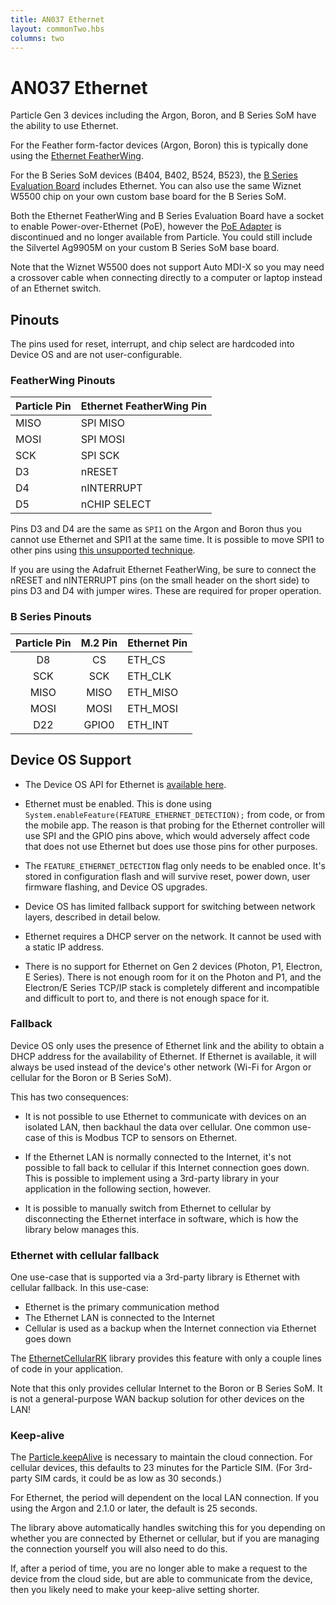 ```yaml
---
title: AN037 Ethernet
layout: commonTwo.hbs
columns: two
---
```


# AN037 Ethernet

Particle Gen 3 devices including the Argon, Boron, and B Series SoM have the ability to use Ethernet.

For the Feather form-factor devices (Argon, Boron) this is typically done using the [Ethernet FeatherWing](/datasheets/accessories/gen3-accessories/#ethernet-featherwing).

For the B Series SoM devices (B404, B402, B524, B523), the [B Series Evaluation Board](/datasheets/boron/b-series-eval-board/) includes Ethernet. You can also use the same Wiznet W5500 chip on your own custom base board for the B Series SoM.

Both the Ethernet FeatherWing and B Series Evaluation Board have a socket to enable Power-over-Ethernet (PoE), however the [PoE Adapter](/datasheets/accessories/gen3-accessories/#poe-power-over-ethernet-) is discontinued and no longer available from Particle. You could still include the Silvertel Ag9905M on your custom B Series SoM base board.

Note that the Wiznet W5500 does not support Auto MDI-X so you may need a crossover cable when connecting directly to a computer or laptop instead of an Ethernet switch.

## Pinouts

The pins used for reset, interrupt, and chip select are hardcoded into Device OS and are not user-configurable.

### FeatherWing Pinouts

|Particle Pin|Ethernet FeatherWing Pin   |
|:-------|:--------------------------|
|MISO    | SPI MISO                  |
|MOSI    | SPI MOSI                  |
|SCK     | SPI SCK                   |
|D3      | nRESET     |
|D4      | nINTERRUPT  |
|D5      | nCHIP SELECT|

Pins D3 and D4 are the same as `SPI1` on the Argon and Boron thus you cannot use Ethernet and SPI1 at the same time. It is possible to move SPI1 to other pins using [this unsupported technique](https://github.com/rickkas7/spi1-reconfiguration).

If you are using the Adafruit Ethernet FeatherWing, be sure to connect the nRESET and nINTERRUPT pins (on the small header on the short side) to pins D3 and D4 with jumper wires. These are required for proper operation.

### B Series Pinouts

| Particle Pin | M.2 Pin | Ethernet Pin |
| :---: | :---: | :--- |
| D8 | CS | ETH\_CS |
| SCK | SCK | ETH\_CLK |
| MISO | MISO | ETH\_MISO |
| MOSI | MOSI | ETH\_MOSI |
| D22 | GPIO0 | ETH\_INT |


## Device OS Support

- The Device OS API for Ethernet is [available here](/cards/firmware/ethernet/ethernet/).

- Ethernet must be enabled. This is done using `System.enableFeature(FEATURE_ETHERNET_DETECTION);` from code, or from the mobile app. The reason is that probing for the Ethernet controller will use SPI and the GPIO pins above, which would adversely affect code that does not use Ethernet but does use those pins for other purposes.

- The `FEATURE_ETHERNET_DETECTION` flag only needs to be enabled once. It's stored in configuration flash and will survive reset, power down, user firmware flashing, and Device OS upgrades.

- Device OS has limited fallback support for switching between network layers, described in detail below.

- Ethernet requires a DHCP server on the network. It cannot be used with a static IP address.

- There is no support for Ethernet on Gen 2 devices (Photon, P1, Electron, E Series). There is not enough room for it on the Photon and P1, and the Electron/E Series TCP/IP stack is completely different and incompatible and difficult to port to, and there is not enough space for it.

### Fallback

Device OS only uses the presence of Ethernet link and the ability to obtain a DHCP address for the availability of Ethernet. If Ethernet is available, it will always be used instead of the device's other network (Wi-Fi for Argon or cellular for the Boron or B Series SoM).

This has two consequences:

- It is not possible to use Ethernet to communicate with devices on an isolated LAN, then backhaul the data over cellular. One common use-case of this is Modbus TCP to sensors on Ethernet.

- If the Ethernet LAN is normally connected to the Internet, it's not possible to fall back to cellular if this Internet connection goes down. This is possible to implement using a 3rd-party library in your application in the following section, however.

- It is possible to manually switch from Ethernet to cellular by disconnecting the Ethernet interface in software, which is how the library below manages this.

### Ethernet with cellular fallback

One use-case that is supported via a 3rd-party library is Ethernet with cellular fallback. In this use-case:

- Ethernet is the primary communication method
- The Ethernet LAN is connected to the Internet
- Cellular is used as a backup when the Internet connection via Ethernet goes down

The [EthernetCellularRK](https://github.com/rickkas7/EthernetCellularRK) library provides this feature with only a couple lines of code in your application.

Note that this only provides cellular Internet to the Boron or B Series SoM. It is not a general-purpose WAN backup solution for other devices on the LAN!

### Keep-alive

The [Particle.keepAlive](/cards/firmware/cloud-functions/particle-keepalive/) is necessary to maintain the cloud connection. For cellular devices, this defaults to 23 minutes for the Particle SIM. (For 3rd-party SIM cards, it could be as low as 30 seconds.)

For Ethernet, the period will dependent on the local LAN connection. If you using the Argon and 2.1.0 or later, the default is 25 seconds.

The library above automatically handles switching this for you depending on whether you are connected by Ethernet or cellular, but if you are managing the connection yourself you will also need to do this.

If, after a period of time, you are no longer able to make a request to the device from the cloud side, but are able to communicate from the device, then you likely need to make your keep-alive setting shorter.